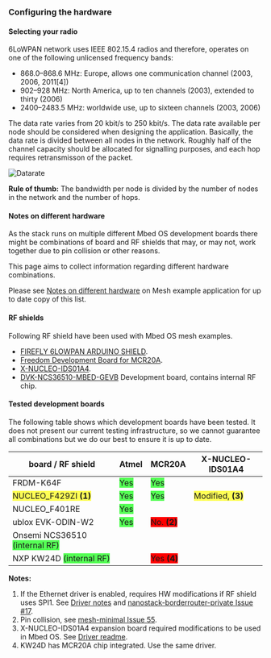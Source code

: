 ### Configuring the hardware

#### Selecting your radio

6LoWPAN network uses IEEE 802.15.4 radios and therefore, operates on one of the following unlicensed
frequency bands:

- 868.0–868.6 MHz: Europe, allows one communication channel (2003, 2006, 2011[4])
- 902–928 MHz: North America, up to ten channels (2003), extended to thirty (2006)
- 2400–2483.5 MHz: worldwide use, up to sixteen channels (2003, 2006)

The data rate varies from 20 kbit/s to 250 kbit/s. The data rate available per node should be considered when designing the application. Basically, the data rate is divided between all nodes in the network. Roughly half of the channel capacity should be allocated for signalling purposes, and each hop requires retransmisson of the packet.

![Datarate](https://s3-us-west-2.amazonaws.com/mbed-os-docs-images/bw.png)

<span class="tips">**Rule of thumb:** The bandwidth per node is divided by the number of nodes in the network and the number of hops.</span>

#### Notes on different hardware

As the stack runs on multiple different Mbed OS development boards there might be combinations of board and RF shields that may, or may not, work together due to pin collision or other reasons.

This page aims to collect information regarding different hardware combinations.

Please see <a href="https://github.com/ARMmbed/mbed-os-example-mesh-minimal/blob/master/Hardware.md" target="_blank">Notes on different hardware</a> on Mesh example application for up to date copy of this list.

#### RF shields

Following RF shield have been used with Mbed OS mesh examples.

- <a href="https://firefly-iot.com/product/firefly-arduino-shield-2-4ghz/" target="_blank">FIREFLY 6LOWPAN ARDUINO SHIELD</a>.
- <a href="http://www.nxp.com/products/software-and-tools/hardware-development-tools/freedom-development-boards/freedom-development-board-for-mcr20a-wireless-transceiver:FRDM-CR20A" target="_blank">Freedom Development Board for MCR20A</a>.
- <a href="http://www.st.com/content/st_com/en/products/ecosystems/stm32-open-development-environment/stm32-nucleo-expansion-boards/stm32-ode-connect-hw/x-nucleo-ids01a4.html" target="_blank">X-NUCLEO-IDS01A4</a>.
- <a href="https://os.mbed.com/platforms/NCS36510/" target="_blank">DVK-NCS36510-MBED-GEVB</a> Development board, contains internal RF chip.

#### Tested development boards

The following table shows which development boards have been tested. It does not present our current testing infrastructure, so we cannot guarantee all combinations but we do our best to ensure it is up to date.

| board / RF shield | Atmel | MCR20A | X-NUCLEO-IDS01A4 |
|-------------------|-------|-----|------------------|
| FRDM-K64F | <span style='background-color: #5f5;'>Yes</span> | <span style='background-color: #5f5;'>Yes</span> | |
| <span style='background-color: #ff5;'>NUCLEO_F429ZI **(1)**</span> | <span style='background-color: #5f5;'>Yes</span> | <span style='background-color: #5f5;'>Yes</span> | <span style='background-color: #ff5;'>Modified, **(3)**</span> |
| NUCLEO_F401RE | <span style='background-color: #5f5;'>Yes</span> | | |
| ublox EVK-ODIN-W2 | <span style='background-color: #5f5;'>Yes</span> | <span style='background-color: #f00;'>No. **(2)**</span> | |
| Onsemi NCS36510 <span style='background-color: #5f5;'>(internal RF)</span> | | | |
| NXP KW24D <span style='background-color: #5f5;'>(internal RF)</span> | | <span style='background-color: #f00;'>Yes **(4)**</span> | |


**Notes:**

1. If the Ethernet driver is enabled, requires HW modifications if RF shield uses SPI1. See <a href="https://github.com/ARMmbed/sal-nanostack-driver-stm32-eth" target="_blank">Driver notes</a> and <a href="https://github.com/ARMmbed/nanostack-border-router-private/issues/17" target="_blank">nanostack-borderrouter-private Issue #17</a>.
2. Pin collision, see <a href="https://github.com/ARMmbed/mbed-os-example-mesh-minimal/issues/55" target="_blank">mesh-minimal Issue 55</a>.
3. X-NUCLEO-IDS01A4 expansion board required modifications to be used in Mbed OS. See <a href="https://github.com/ARMmbed/stm-spirit1-rf-driver" target="_blank">Driver readme</a>.
4. KW24D has MCR20A chip integrated. Use the same driver.
